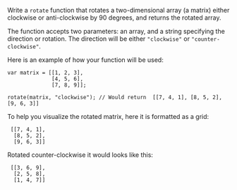 Write a `rotate` function that rotates a two-dimensional array (a matrix) either clockwise or anti-clockwise by 90 degrees, and returns the rotated array.

The function accepts two parameters: an array, and a string specifying the direction or rotation. The direction will be either `"clockwise"` or `"counter-clockwise"`.

Here is an example of how your function will be used:
```
var matrix = [[1, 2, 3],
              [4, 5, 6],
              [7, 8, 9]];

rotate(matrix, "clockwise"); // Would return  [[7, 4, 1], [8, 5, 2],  [9, 6, 3]]
```
To help you visualize the rotated matrix, here it is formatted as a grid:
```
 [[7, 4, 1],
  [8, 5, 2],
  [9, 6, 3]]
```
Rotated counter-clockwise it would looks like this:
```
 [[3, 6, 9],
  [2, 5, 8],
  [1, 4, 7]]
```